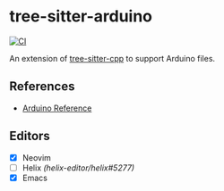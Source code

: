 # tree-sitter-arduino

[![CI][badge]](https://github.com/ObserverOfTime/tree-sitter-arduino/actions/workflows/ci.yml)

An extension of [tree-sitter-cpp][] to support Arduino files.

## References

* [Arduino Reference](https://www.arduino.cc/reference/en/)

## Editors

- [x] Neovim
- [ ] Helix _(helix-editor/helix#5277)_
- [x] Emacs

[tree-sitter-cpp]: https://github.com/tree-sitter/tree-sitter-cpp
[badge]: https://badgen.net/github/checks/ObserverOfTime/tree-sitter-arduino?label=CI&icon=github
